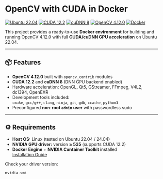# OpenCV with CUDA in Docker

[![Ubuntu 22.04](https://img.shields.io/badge/Ubuntu-22.04-E95420?logo=ubuntu)](https://releases.ubuntu.com/22.04/)
[![CUDA 12.2](https://img.shields.io/badge/CUDA-12.2-76B900?logo=nvidia)](https://developer.nvidia.com/cuda-toolkit)
[![cuDNN 8](https://img.shields.io/badge/cuDNN-8-76B900?logo=nvidia)](https://developer.nvidia.com/cudnn)
[![OpenCV 4.12.0](https://img.shields.io/badge/OpenCV-4.12.0-5C3EE8?logo=opencv)](https://github.com/opencv/opencv)
[![Docker](https://img.shields.io/badge/Docker-ready-2496ED?logo=docker)](https://www.docker.com/)

This project provides a ready-to-use **Docker environment** for building and running [OpenCV 4.12.0](https://github.com/opencv/opencv) with full **CUDA/cuDNN GPU acceleration** on Ubuntu 22.04.

---

## 📦 Features

- **OpenCV 4.12.0** built with `opencv_contrib` modules  
- **CUDA 12.2** and **cuDNN 8** (DNN GPU backend enabled)  
- Hardware acceleration: OpenGL, Qt5, GStreamer, FFmpeg, V4L2, dc1394, OpenEXR  
- Development tools included:  
  `cmake`, `gcc/g++`, `clang`, `ninja`, `git`, `gdb`, `ccache`, `python3`  
- Preconfigured **non-root `admin` user** with passwordless sudo  

---

## ⚙️ Requirements

- **Host OS:** Linux (tested on Ubuntu 22.04 / 24.04)  
- **NVIDIA GPU driver:** version **≥ 535** (supports CUDA 12.2)  
- **Docker Engine** + **NVIDIA Container Toolkit** installed  
  [Installation Guide](https://docs.nvidia.com/datacenter/cloud-native/container-toolkit/install-guide.html)

Check your driver version:
```bash
nvidia-smi
